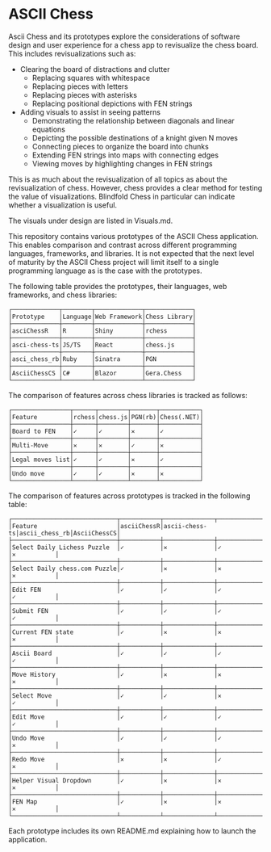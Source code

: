 # ASCII Chess

Ascii Chess and its prototypes explore the considerations of software design and user experience for a chess app to revisualize the chess board. This includes revisualizations such as:  

 - Clearing the board of distractions and clutter
     * Replacing squares with whitespace
     * Replacing pieces with letters
     * Replacing pieces with asterisks
     * Replacing positional depictions with FEN strings
 - Adding visuals to assist in seeing patterns
     * Demonstrating the relationship between diagonals and linear equations
     * Depicting the possible destinations of a knight given N moves
     * Connecting pieces to organize the board into chunks
     * Extending FEN strings into maps with connecting edges
     * Viewing moves by highlighting changes in FEN strings

This is as much about the revisualization of all topics as about the revisualization of chess. However, chess provides a clear method for testing the value of visualizations. Blindfold Chess in particular can indicate whether a visualization is useful.  

The visuals under design are listed in Visuals.md.  

This repository contains various prototypes of the ASCII Chess application. This enables comparison and contrast across different programming languages, frameworks, and libraries. It is not expected that the next level of maturity by the ASCII Chess project will limit itself to a single programming language as is the case with the prototypes.  

The following table provides the prototypes, their languages, web frameworks, and chess libraries:  
```text
┌─────────────┬────────┬─────────────┬─────────────┐
│Prototype    │Language│Web Framework│Chess Library│
├─────────────┼────────┼─────────────┼─────────────┤
│asciChessR   │R       │Shiny        │rchess       │
├─────────────┼────────┼─────────────┼─────────────┤
│asci-chess-ts│JS/TS   │React        │chess.js     │
├─────────────┼────────┼─────────────┼─────────────┤
│asci_chess_rb│Ruby    │Sinatra      │PGN          │
├─────────────┼────────┼─────────────┼─────────────┤
│AsciiChessCS │C#      │Blazor       │Gera.Chess   │
└─────────────┴────────┴─────────────┴─────────────┘
```

The comparison of features across chess libraries is tracked as follows:  
```text
┌────────────────┬──────┬────────┬───────┬───────────┐
│Feature         │rchess│chess.js│PGN(rb)│Chess(.NET)│
├────────────────┼──────┼────────┼───────┼───────────┤
│Board to FEN    │✓     │✓       │✕      │✓          │
├────────────────┼──────┼────────┼───────┼───────────┤
│Multi-Move      │✕     │✕       │✓      │✕          │
├────────────────┼──────┼────────┼───────┼───────────┤
│Legal moves list│✓     │✓       │✕      │✓          │
├────────────────┼──────┼────────┼───────┼───────────┤
│Undo move       │✓     │✓       │✕      │✕          │
└────────────────┴──────┴────────┴───────┴───────────┘
```
The comparison of features across prototypes is tracked in the following table:  

```text
┌─────────────────────────────┬───────────┬──────────────┬──────────────┬────────────┐
│Feature                      │asciiChessR│ascii-chess-ts│ascii_chess_rb│AsciiChessCS│
├─────────────────────────────┼───────────┼──────────────┼──────────────┼────────────┤
│Select Daily Lichess Puzzle  │✓          │✕             │✓             │✕           │
├─────────────────────────────┼───────────┼──────────────┼──────────────┼────────────┤
│Select Daily chess.com Puzzle│✓          │✕             │✕             │✕           │
├─────────────────────────────┼───────────┼──────────────┼──────────────┼────────────┤
│Edit FEN                     │✓          │✓             │✓             │✓           │
├─────────────────────────────┼───────────┼──────────────┼──────────────┼────────────┤
│Submit FEN                   │✓          │✓             │✓             │✓           │
├─────────────────────────────┼───────────┼──────────────┼──────────────┼────────────┤
│Current FEN state            │✓          │✕             │✕             │✕           │
├─────────────────────────────┼───────────┼──────────────┼──────────────┼────────────┤
│Ascii Board                  │✓          │✓             │✓             │✓           │
├─────────────────────────────┼───────────┼──────────────┼──────────────┼────────────┤
│Move History                 │✓          │✕             │✕             │✕           │
├─────────────────────────────┼───────────┼──────────────┼──────────────┼────────────┤
│Select Move                  │✓          │✓             │✕             │✓           │
├─────────────────────────────┼───────────┼──────────────┼──────────────┼────────────┤
│Edit Move                    │✓          │✓             │✓             │✓           │
├─────────────────────────────┼───────────┼──────────────┼──────────────┼────────────┤
│Undo Move                    │✓          │✓             │✓             │✕           │
├─────────────────────────────┼───────────┼──────────────┼──────────────┼────────────┤
│Redo Move                    │✕          │✕             │✓             │✕           │
├─────────────────────────────┼───────────┼──────────────┼──────────────┼────────────┤
│Helper Visual Dropdown       │✓          │✕             │✕             │✕           │
├─────────────────────────────┼───────────┼──────────────┼──────────────┼────────────┤
│FEN Map                      │✓          │✕             │✕             │✕           │
└─────────────────────────────┴───────────┴──────────────┴──────────────┴────────────┘
```
Each prototype includes its own README.md explaining how to launch the application.  

